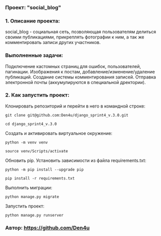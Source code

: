### Проект: "social_blog"
### 1. Описание проекта:
social_blog - социальная сеть, позволяющая пользователям делиться своими публикациями, прикреплять фотографии к ним, а так же комментировать записи других участников.
### Выполненные задачи:
Подключение кастомных страниц для ошибок, пользователей, пагинации. Изображения к постам, добавление/изменение/удаление публикаций. Создание системы комментирования записей. Отправка электронной почты (аккумулируются в специальной дректории).


### 2. Как запустить проект:

Клонировать репозиторий и перейти в него в командной строке:
```
git clone git@github.com:Den4u/django_sprint4_v.3.0.git
```
```
cd django_sprint4_v.3.0
```
Cоздать и активировать виртуальное окружение:
```
python -m venv venv
```
```
source venv/Scripts/activate
```
Обновить pip. Установить зависимости из файла requirements.txt:
```
python -m pip install --upgrade pip
```
```
pip install -r requirements.txt
```
Выполнить миграции:
```
python manage.py migrate
```
Запустить проект:
```
python manage.py runserver
```

### Автор: https://github.com/Den4u

